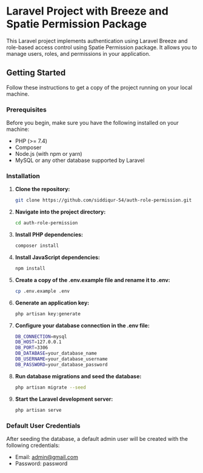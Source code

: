 # Laravel Project with Breeze and Spatie Permission Package
This Laravel project implements authentication using Laravel Breeze and role-based access control using Spatie Permission package. It allows you to manage users, roles, and permissions in your application.

## Getting Started
Follow these instructions to get a copy of the project running on your local machine.

### Prerequisites
Before you begin, make sure you have the following installed on your machine:
- PHP (>= 7.4)
- Composer
- Node.js (with npm or yarn)
- MySQL or any other database supported by Laravel

### Installation

1. **Clone the repository:**
   ```bash
   git clone https://github.com/siddiqur-54/auth-role-permission.git
2. **Navigate into the project directory:**
   ```bash
   cd auth-role-permission

3. **Install PHP dependencies:**
   ```bash
   composer install

4. **Install JavaScript dependencies:**
   ```bash
   npm install

5. **Create a copy of the .env.example file and rename it to .env:**
   ```bash
   cp .env.example .env

6. **Generate an application key:**
   ```bash
   php artisan key:generate

7. **Configure your database connection in the .env file:**
   ```bash
   DB_CONNECTION=mysql
   DB_HOST=127.0.0.1
   DB_PORT=3306
   DB_DATABASE=your_database_name
   DB_USERNAME=your_database_username
   DB_PASSWORD=your_database_password

8. **Run database migrations and seed the database:**
   ```bash
   php artisan migrate --seed

9. **Start the Laravel development server:**
   ```bash
   php artisan serve

### Default User Credentials
After seeding the database, a default admin user will be created with the following credentials:
- Email: admin@gmail.com
- Password: password
